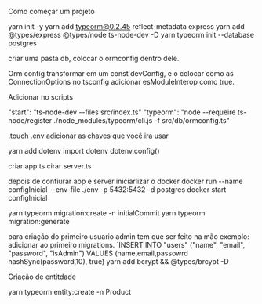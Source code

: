 Como começar um projeto

yarn init -y
yarn add typeorm@0.2.45 reflect-metadata express
yarn add @types/express @types/node ts-node-dev -D
yarn typeorm init --database postgres

criar uma pasta db, colocar o ormconfig dentro dele.

Orm config transformar em um const devConfig, e o colocar como as ConnectionOptions
no tsconfig adicionar esModuleInterop como true.

Adicionar no scripts

"start": "ts-node-dev --files src/index.ts"
"typeorm": "node --requeire ts-node/register ./node_modules/typeorm/cli.js -f src/db/ormconfig.ts"

.touch .env
adicionar as chaves que você ira usar

yarn add dotenv
import dotenv
dotenv.config()

criar app.ts
cirar server.ts

depois de confiurar app e server iniciarlizar o docker
docker run --name configInicial --env-file ./env -p 5432:5432 -d postgres
docker start configInicial

yarn typeorm migration:create -n initialCommit
yarn typeorm migration:generate

para criação do primeiro usuario admin tem que ser feito na mão
exemplo:
adicionar ao primeiro migrations.
`INSERT INTO "users" ("name", "email", "password", "isAdmin") VALUES (name,email,passowrd hashSync(password,10), true)
yarn add bcrypt && @types/brcypt -D

Criação de entitdade

yarn typeorm entity:create -n Product

